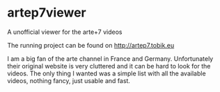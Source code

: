 # artep7viewer
A unofficial viewer for the arte+7 videos

The running project can be found on http://artep7.tobik.eu

I am a big fan of the arte channel in France and Germany. Unfortunately their original website is very cluttered and it can be hard to look for the videos.
The only thing I wanted was a simple list with all the available videos, nothing fancy, just usable and fast.
